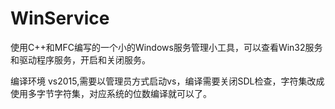 # WinService
使用C++和MFC编写的一个小的Windows服务管理小工具，可以查看Win32服务和驱动程序服务，开启和关闭服务。

编译环境 vs2015,需要以管理员方式启动vs，编译需要关闭SDL检查，字符集改成使用多字节字符集，对应系统的位数编译就可以了。
